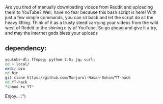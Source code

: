 Are you tired of manually downloading videos from Reddit and uploading them to YouTube? Well, have no fear because this bash script is here! With just a few simple commands, you can sit back and let the script do all the heavy lifting. Think of it as a trusty steed carrying your videos from the wild west of Reddit to the shining city of YouTube. So go ahead and give it a try, and may the internet gods bless your uploads

## dependency:
```bash
youtube-dl; ffmpeg; python 2.5; jq; curl;
cd ~.local/
mkdir bin
cd bin
git clone https://github.com/Monjurul-Hasan-Sohan/YT-hack
cd YT-hack
*chmod +x YT*
```

Enjoy... :")


